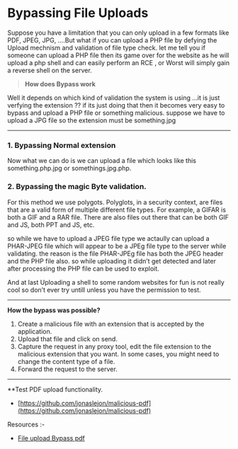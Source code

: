 # Bypassing File Uploads

Suppose you have a limitation that you can only upload in a few formats like PDF, JPEG, JPG, ….But what if you can upload a PHP file by defying the Upload mechnism and validation of file type check. let me tell you if someone can upload a PHP file then its game over for the website as he will upload a php shell and can easily perform an RCE , or Worst will simply gain a reverse shell on the server.

> __How does Bypass work__

Well it depends on which kind of validation the system is using …it is just verfying the extension ?? if its just doing that then it becomes very easy to bypass and upload a PHP file or something malicious. suppose we have to upload a JPG file so the extension must be something.jpg

---


### 1. Bypassing Normal extension
Now what we can do is we can upload a file which looks like this something.php.jpg or somethings.jpg.php.
### 2. Bypassing the magic Byte validation.

For this method we use polygots. Polyglots, in a security context, are files that are a valid form of multiple different file types. For example, a GIFAR is both a GIF and a RAR file. There are also files out there that can be both GIF and JS, both PPT and JS, etc.

so while we have to upload a JPEG file type we actaully can upload a PHAR-JPEG file which will appear to be a JPEg file type to the server while validating. the reason is the file PHAR-JPEg file has both the JPEG header and the PHP file also. so while uploading it didn’t get detected and later after processing the PHP file can be used to exploit.

And at last Uploading a shell to some random websites for fun is not really cool so don’t ever try untill unless you have the permission to test.

-----


**How the bypass was possible?**

1. Create a malicious file with an extension that is accepted by the application.
2. Upload that file and click on send.
3. Capture the request in any proxy tool, edit the file extension to the malicious extension that you want. In some cases, you might need to change the content type of a file.
4. Forward the request to the server.

------

**Test PDF upload functionality.

- [https://github.com/jonaslejon/malicious-pdf](https://github.com/jonaslejon/malicious-pdf)

Resources :-

- [File upload Bypass pdf](https://harshitsengar.in/resources/File%20Upload%20Bypass%20.pdf)
